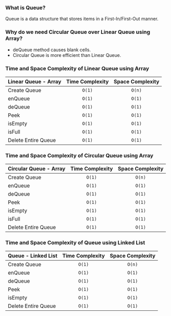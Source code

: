 ### What is Queue?
Queue is a data structure that stores items in a First-In/First-Out manner.

### Why do we need Circular Queue over Linear Queue using Array?
- deQueue method causes blank cells.
- Circular Queue is more efficient than Linear Queue.

### Time and Space Complexity of Linear Queue using Array
| Linear Queue - Array | Time Complexity | Space Complexity |
|----------------------|:---------------:|:----------------:|
| Create Queue         |     `O(1)`      |      `O(n)`      |
| enQueue              |     `O(1)`      |      `O(1)`      |
| deQueue              |     `O(1)`      |      `O(1)`      |
| Peek                 |     `O(1)`      |      `O(1)`      |
| isEmpty              |     `O(1)`      |      `O(1)`      |
| isFull               |     `O(1)`      |      `O(1)`      |
| Delete Entire Queue  |     `O(1)`      |      `O(1)`      |

### Time and Space Complexity of Circular Queue using Array
| Circular Queue - Array | Time Complexity | Space Complexity |
|------------------------|:---------------:|:----------------:|
| Create Queue           |     `O(1)`      |      `O(n)`      |
| enQueue                |     `O(1)`      |      `O(1)`      |
| deQueue                |     `O(1)`      |      `O(1)`      |
| Peek                   |     `O(1)`      |      `O(1)`      |
| isEmpty                |     `O(1)`      |      `O(1)`      |
| isFull                 |     `O(1)`      |      `O(1)`      |
| Delete Entire Queue    |     `O(1)`      |      `O(1)`      |

### Time and Space Complexity of Queue using Linked List
| Queue - Linked List | Time Complexity | Space Complexity |
|---------------------|:---------------:|:----------------:|
| Create Queue        |     `O(1)`      |      `O(n)`      |
| enQueue             |     `O(1)`      |      `O(1)`      |
| deQueue             |     `O(1)`      |      `O(1)`      |
| Peek                |     `O(1)`      |      `O(1)`      |
| isEmpty             |     `O(1)`      |      `O(1)`      |
| Delete Entire Queue |     `O(1)`      |      `O(1)`      |
